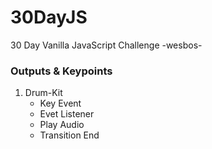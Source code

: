 # 30DayJS
30 Day Vanilla JavaScript Challenge -wesbos-  

### Outputs & Keypoints

1) Drum-Kit
    * Key Event 
    * Evet Listener
    * Play Audio
    * Transition End
